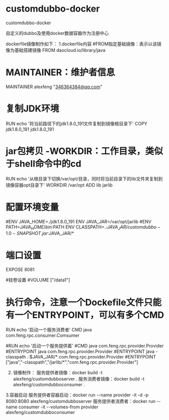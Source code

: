 # customdubbo-docker
customdubbo-docker

自定义的dubbo及使用docker数据容器作为注册中心

dockerfile镜像制作如下：
1.dockerfile内容
#FROM指定基础镜像：表示以该镜像为基础搭建镜像
FROM daocloud.io/library/java

# MAINTAINER：维护者信息
MAINTAINER alexfeng "346364384@qq.com"

# 复制JDK环境
RUN  echo '将当前路径下的jdk1.8.0_191文件复制到镜像根目录下'
COPY jdk1.8.0_191 jdk1.8.0_191

# jar包拷贝  -WORKDIR：工作目录，类似于shell命令中的cd
RUN  echo '从根目录下切换/var/opt/目录，同时将当前目录下的lib文件夹复制到镜像容器opt目录下'
WORKDIR /var/opt
ADD lib jarlib

# 配置环境变量
#ENV JAVA_HOME=./jdk1.8.0_191
ENV JAVA_JAR=/var/opt/jarlib
#ENV PATH=$JAVA_HOME/bin:$PATH
ENV CLASSPATH=.:$JAVA_JAR/customdubbo-1.0-SNAPSHOT.jar:$JAVA_JAR/*

# 端口设置
EXPOSE 8081

#挂卷设置
#VOLUME ["/data1"]

# 执行命令，注意一个Dockefile文件只能有一个ENTRYPOINT，可以有多个CMD
RUN echo '启动一个服务消费者'
CMD java com.feng.rpc.consumer.Comsumer

#RUN echo '启动一个服务提供着'
#CMD java com.feng.rpc.provider.Provider
#ENTRYPOINT java com.feng.rpc.provider.Provider
#ENTRYPOINT java -classpath .:$JAVA_JAR/* com.feng.rpc.provider.Provider
#ENTRYPOINT ["java","-classpath","/jarlib/*","com.feng.rpc.provider.Provider"]

2. 镜像制作：
服务提供者镜像：docker build -t alexfeng/customdubboserver .
服务消费者镜像：docker build -t alexfeng/customdubboconsumer .

3.容器启动
服务提供者容器启动：docker run --name provider -it -d -p 8080:8080 alexfeng/customdubboserver
服务提供者消费者：docker run --name consumer -it --volumes-from provider alexfeng/customdubboconsumer
